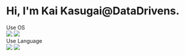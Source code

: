 ﻿# Hi, I'm Kai Kasugai@DataDrivens.
Use OS  
<img src="https://img.shields.io/badge/-Windows-0078D6.svg?logo=windows&style=plastic"> <img src="https://img.shields.io/badge/-Ubuntu-E95420.svg?logo=ubuntu&style=plastic">  
Use Language  
<img src="https://img.shields.io/badge/-Python-3776AB.svg?logo=python&style=plastic"> <img src="https://img.shields.io/badge/-R-276DC3.svg?logo=r&style=plastic">
